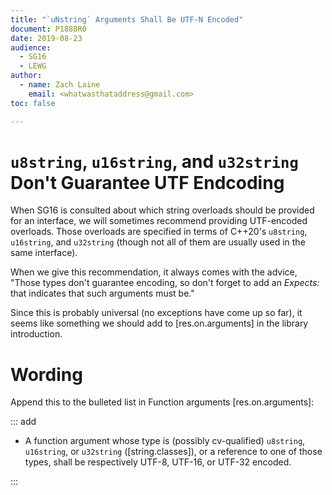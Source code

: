```yaml
---
title: "`uNstring` Arguments Shall Be UTF-N Encoded"
document: P1880R0
date: 2019-08-23
audience:
  - SG16
  - LEWG
author:
  - name: Zach Laine
    email: <whatwasthataddress@gmail.com>
toc: false

---
```


# `u8string`, `u16string`, and `u32string` Don't Guarantee UTF Endcoding

When SG16 is consulted about which string overloads should be provided for an
interface, we will sometimes recommend providing UTF-encoded overloads.  Those
overloads are specified in terms of C++20's `u8string`, `u16string`, and
`u32string` (though not all of them are usually used in the same interface).

When we give this recommendation, it always comes with the advice, "Those
types don't guarantee encoding, so don't forget to add an _Expects:_ that
indicates that such arguments must be."

Since this is probably universal (no exceptions have come up so far), it seems
like something we should add to [res.on.arguments] in the library
introduction.

# Wording

Append this to the bulleted list in Function arguments [res.on.arguments]:

::: add

- A function argument whose type is (possibly cv-qualified) `u8string`,
  `u16string`, or `u32string` ([string.classes]), or a reference to one of
  those types, shall be respectively UTF-8, UTF-16, or UTF-32 encoded.

:::
